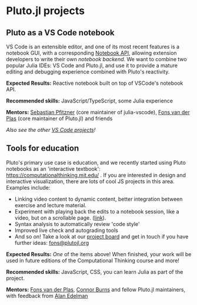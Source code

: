 # Pluto.jl projects

## Pluto as a VS Code notebook

VS Code is an extensible editor, and one of its most recent features is a notebook GUI, with a corresponding [Notebook API](https://code.visualstudio.com/api/extension-guides/notebook), allowing extension developers to write their own _notebook backend_. We want to combine two popular Julia IDEs: VS Code and Pluto.jl, and use it to provide a mature editing and debugging experience combined with Pluto's reactivity.

**Expected Results:** Reactive notebook built on top of VSCode's notebook API.

**Recommended skills:** JavaScript/TypeScript, some Julia experience

**Mentors:** [Sebastian Pfitzner](https://github.com/pfitzseb) (core maintainer of julia-vscode), [Fons van der Plas](https://github.com/fonsp) (core maintainer of Pluto.jl) and friends

_Also see the other [VS Code projects](https://julialang.org/jsoc/gsoc/vscode/)!_

## Tools for education

Pluto's primary use case is education, and we recently started using Pluto notebooks as an 'interactive textbook': https://computationalthinking.mit.edu/ . If you are interested in design and interactive visualization, there are lots of cool JS projects in this area. Examples include:
- Linking video content to dynamic content, better integration between exercise and lecture material.
- Experiment with playing back the edits to a notebook session, like a video, but on a scrollable page. ([link](https://www.notion.so/malyvsen/Replay-notebook-computations-8bcd4787842e40a199806ebe1c368acb)).
- Syntax analysis to automatically review 'code style'
- Improved live check and autograding tools
- And so on! Take a look at our [project board](https://www.notion.so/malyvsen/Pluto-jl-a9982e79b7bb4c658e6216c15a9d4cab) and get in touch if you have further ideas: fons@plutojl.org

**Expected Results:** _One_ of the items above! When finished, your work will be used in future editions of the Computational Thinking course and more!

**Recommended skills:** JavaScript, CSS, you can learn Julia as part of the project.

**Mentors:** [Fons van der Plas](https://github.com/fonsp), [Connor Burns](https://github.com/ctrekker) and fellow Pluto.jl maintainers, with feedback from [Alan Edelman](https://math.mit.edu/directory/profile.php?pid=63)

